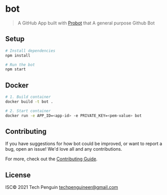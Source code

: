 # bot

> A GitHub App built with [Probot](https://github.com/probot/probot) that A general purpose Github Bot

## Setup

```sh
# Install dependencies
npm install

# Run the bot
npm start
```

## Docker

```sh
# 1. Build container
docker build -t bot .

# 2. Start container
docker run -e APP_ID=<app-id> -e PRIVATE_KEY=<pem-value> bot
```

## Contributing

If you have suggestions for how bot could be improved, or want to report a bug, open an issue! We'd love all and any contributions.

For more, check out the [Contributing Guide](CONTRIBUTING.md).

## License

ISC© 2021 Tech Penguin <techpenguineer@gmail.com>

